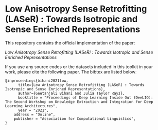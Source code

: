 # Low Anisotropy Sense Retrofitting (LASeR) : Towards Isotropic and Sense Enriched Representations

This repository contains the official implementation of the paper:

*Low Anisotropy Sense Retrofitting (LASeR) : Towards Isotropic and Sense Enriched Representations*

If you use any source codes or the datasets included in this toolkit in your work, please cite the following paper. The bibtex are listed below:

```
@inproceedings{bihani2021low,
      title={Low Anisotropy Sense Retrofitting (LASeR) : Towards Isotropic and Sense Enriched Representations}, 
      author={Geetanjali Bihani and Julia Taylor Rayz},
      booktitle = "Proceedings of Deep Learning Inside Out (DeeLIO): The Second Workshop on Knowledge Extraction and Integration for Deep Learning Architectures",
      year = "2021",
    address = "Online",
    publisher = "Association for Computational Linguistics",
}
```
